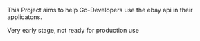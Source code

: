 This Project aims to help Go-Developers use the ebay api in their applicatons.


Very early stage, not ready for production use
